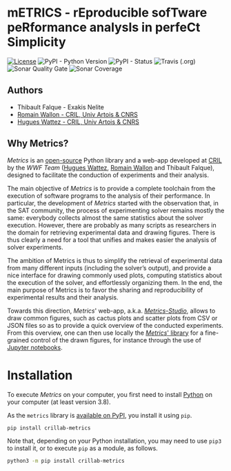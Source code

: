 # mETRICS - rEproducible sofTware peRformance analysIs in perfeCt Simplicity

[![License](https://img.shields.io/pypi/l/crillab-metrics)](LICENSE.md)
![PyPI - Python Version](https://img.shields.io/pypi/pyversions/crillab-metrics)
![PyPI - Status](https://img.shields.io/pypi/status/crillab-metrics)
![Travis (.org)](https://img.shields.io/travis/crillab/metrics?style=plastic)
![Sonar Quality Gate](https://img.shields.io/sonar/quality_gate/crillab_metrics?server=https%3A%2F%2Fsonarcloud.io)
![Sonar Coverage](https://img.shields.io/sonar/coverage/crillab_metrics?server=https%3A%2F%2Fsonarcloud.io)

## Authors 

- Thibault Falque - Exakis Nelite
- [Romain Wallon - CRIL, Univ Artois & CNRS](https://www.cril.univ-artois.fr/~wallon/en) 
- [Hugues Wattez - CRIL, Univ Artois & CNRS](https://www.cril.univ-artois.fr/~wattez)

## Why Metrics? 
 

*Metrics* is an [open-source](https://github.com/crillab/metrics) Python
library and a web-app developed at [CRIL](http://www.cril.fr) by the
*WWF Team* ([Hugues Wattez](http://www.cril.fr/~wattez),
[Romain Wallon](http://www.cril.fr/~wallon/en) and Thibault Falque),
designed to facilitate the conduction of experiments and their analysis.

The main objective of *Metrics* is to provide a complete toolchain from
the execution of software programs to the analysis of their performance.
In particular, the development of *Metrics* started with the observation
that, in the SAT community, the process of experimenting solver remains
mostly the same: everybody collects almost the same statistics about the
solver execution.
However, there are probably as many scripts as researchers in the domain
for retrieving experimental data and drawing figures.
There is thus clearly a need for a tool that unifies and makes easier the
analysis of solver experiments.

The ambition of Metrics is thus to simplify the retrieval of experimental data
from many different inputs (including the solver’s output), and provide a
nice interface for drawing commonly used plots, computing statistics about
the execution of the solver, and effortlessly organizing them.
In the end, the main purpose of Metrics is to favor the sharing and
reproducibility of experimental results and their analysis.

Towards this direction, *Metrics*' web-app, a.k.a.
[*Metrics-Studio*](http://crillab-metrics.cloud), allows to draw common figures,
such as cactus plots and scatter plots from CSV or JSON files so as to provide
a quick overview of the conducted experiments.
From this overview, one can then use locally the
[*Metrics*' library](https://pypi.org/project/crillab-metrics/) for a
fine-grained control of the drawn figures, for instance through the use of
[Jupyter notebooks](https://jupyter.org/).



# Installation 

To execute *Metrics* on your computer, you first need to install
[Python](https://www.python.org/downloads/) on your computer
(at least version 3.8).

As the `metrics` library is
[available on PyPI](https://pypi.org/project/crillab-metrics/), you install it
using `pip`.

```bash
pip install crillab-metrics
```

Note that, depending on your Python installation, you may need to use `pip3`
to install it, or to execute `pip` as a module, as follows.

```bash
python3 -m pip install crillab-metrics
```

